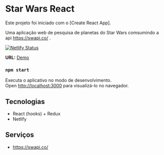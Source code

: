 # Star Wars React

Este projeto foi iniciado com o [Create React App].

Uma aplicação web de pesquisa de planetas do Star Wars comsumindo a api https://swapi.co/ .

[![Netlify Status](https://api.netlify.com/api/v1/badges/8c8093d4-8539-4e91-bc27-e4e009367082/deploy-status)](https://app.netlify.com/sites/romantic-darwin-1a422e/deploys)

**URL:** [Demo](https://romantic-darwin-1a422e.netlify.com/)

### `npm start`

Executa o aplicativo no modo de desenvolvimento.<br>
Open [http://localhost:3000](http://localhost:3000) para visualizá-lo no navegador.

## Tecnologias
* React (hooks) + Redux
* Netlify

## Serviços
* https://swapi.co/